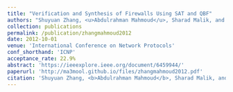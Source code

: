 ```yaml
---
title: "Verification and Synthesis of Firewalls Using SAT and QBF"
authors: "Shuyuan Zhang, <u>Abdulrahman Mahmoud</u>, Sharad Malik, and Sanjai Narain"
collection: publications
permalink: /publication/zhangmahmoud2012
date: 2012-10-01
venue: 'International Conference on Network Protocols'
conf_shorthand: 'ICNP'
acceptance_rate: 22.9%
abstract: 'https://ieeexplore.ieee.org/document/6459944/'
paperurl: 'http://ma3mool.github.io/files/zhangmahmoud2012.pdf'
citation: 'Shuyuan Zhang, <b>Abdulrahman Mahmoud</b>, Sharad Malik, and Sanjai Narain. 2012. &quot;Verification and Synthesis of Firewalls Using Sat and QBF,&quot; <i>2012 20th IEEE International Conference on Network Protocols (ICNP)</i>, Austin, TX, 2012, pp. 1-6.'
---
```




